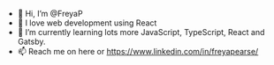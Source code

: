 - 👋 Hi, I’m @FreyaP
- 👀 I love web development using React
- 🌱 I’m currently learning lots more JavaScript, TypeScript, React and Gatsby.
- 📫 Reach me on here or https://www.linkedin.com/in/freyapearse/ 

<!---
FreyaP/FreyaP is a ✨ special ✨ repository because its `README.md` (this file) appears on your GitHub profile.
You can click the Preview link to take a look at your changes.
--->

